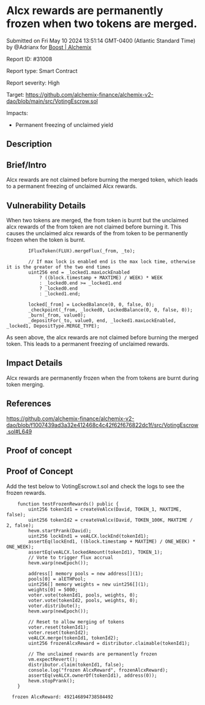 
# Alcx rewards are permanently frozen when two tokens are merged.

Submitted on Fri May 10 2024 13:51:14 GMT-0400 (Atlantic Standard Time) by @Adrianx for [Boost | Alchemix](https://immunefi.com/bounty/alchemix-boost/)

Report ID: #31008

Report type: Smart Contract

Report severity: High

Target: https://github.com/alchemix-finance/alchemix-v2-dao/blob/main/src/VotingEscrow.sol

Impacts:
- Permanent freezing of unclaimed yield

## Description
## Brief/Intro
Alcx rewards are not claimed before burning the merged token, which leads to a permanent freezing of unclaimed Alcx rewards. 

## Vulnerability Details
When two tokens are merged, the from token is burnt but the unclaimed alcx rewards of the from token are not claimed before burning it. This causes the unclaimed alcx rewards of the from token to be permanently frozen when the token is burnt.

```
        IFluxToken(FLUX).mergeFlux(_from, _to);

        // If max lock is enabled end is the max lock time, otherwise it is the greater of the two end times
        uint256 end = _locked1.maxLockEnabled
            ? ((block.timestamp + MAXTIME) / WEEK) * WEEK
            : _locked0.end >= _locked1.end
            ? _locked0.end
            : _locked1.end;

        locked[_from] = LockedBalance(0, 0, false, 0);
        _checkpoint(_from, _locked0, LockedBalance(0, 0, false, 0));
        _burn(_from, value0);
        _depositFor(_to, value0, end, _locked1.maxLockEnabled, _locked1, DepositType.MERGE_TYPE);

```
As seen above, the alcx rewards are not claimed before burning the merged token. This leads to a permanent freezing of unclaimed rewards.

## Impact Details
Alcx rewards are permanently frozen when the from tokens are burnt during token merging.

## References
https://github.com/alchemix-finance/alchemix-v2-dao/blob/f1007439ad3a32e412468c4c42f62f676822dc1f/src/VotingEscrow.sol#L649
        
## Proof of concept
## Proof of Concept
Add the test below to VotingEscrow.t.sol and check the logs to see the frozen rewards.
```
    function testFrozenRewards() public {
        uint256 tokenId1 = createVeAlcx(David, TOKEN_1, MAXTIME, false);
        uint256 tokenId2 = createVeAlcx(David, TOKEN_100K, MAXTIME / 2, false);
        hevm.startPrank(David);
        uint256 lockEnd1 = veALCX.lockEnd(tokenId1);
        assertEq(lockEnd1, ((block.timestamp + MAXTIME) / ONE_WEEK) * ONE_WEEK);
        assertEq(veALCX.lockedAmount(tokenId1), TOKEN_1);
        // Vote to trigger flux accrual
        hevm.warp(newEpoch());

        address[] memory pools = new address[](1);
        pools[0] = alETHPool;
        uint256[] memory weights = new uint256[](1);
        weights[0] = 5000;
        voter.vote(tokenId1, pools, weights, 0);
        voter.vote(tokenId2, pools, weights, 0);
        voter.distribute();
        hevm.warp(newEpoch());

        // Reset to allow merging of tokens
        voter.reset(tokenId1);
        voter.reset(tokenId2);
        veALCX.merge(tokenId1, tokenId2);
        uint256 frozenAlcxReward = distributor.claimable(tokenId1);

        // The unclaimed rewards are permanently frozen
        vm.expectRevert();
        distributor.claim(tokenId1, false);
        console.log("frozen AlcxReward", frozenAlcxReward);
        assertEq(veALCX.ownerOf(tokenId1), address(0));
        hevm.stopPrank();
    }
```

```
  frozen AlcxReward: 492146894738584492
```